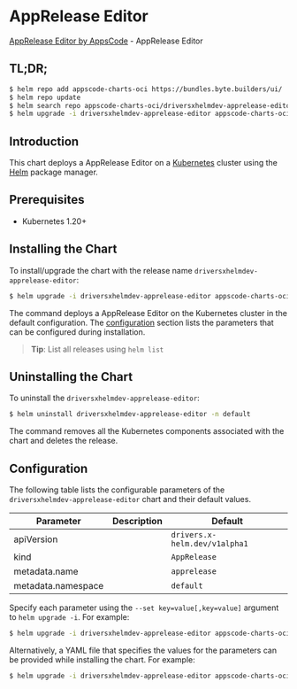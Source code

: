# AppRelease Editor

[AppRelease Editor by AppsCode](https://byte.builders) - AppRelease Editor

## TL;DR;

```bash
$ helm repo add appscode-charts-oci https://bundles.byte.builders/ui/
$ helm repo update
$ helm search repo appscode-charts-oci/driversxhelmdev-apprelease-editor --version=v0.4.19
$ helm upgrade -i driversxhelmdev-apprelease-editor appscode-charts-oci/driversxhelmdev-apprelease-editor -n default --create-namespace --version=v0.4.19
```

## Introduction

This chart deploys a AppRelease Editor on a [Kubernetes](http://kubernetes.io) cluster using the [Helm](https://helm.sh) package manager.

## Prerequisites

- Kubernetes 1.20+

## Installing the Chart

To install/upgrade the chart with the release name `driversxhelmdev-apprelease-editor`:

```bash
$ helm upgrade -i driversxhelmdev-apprelease-editor appscode-charts-oci/driversxhelmdev-apprelease-editor -n default --create-namespace --version=v0.4.19
```

The command deploys a AppRelease Editor on the Kubernetes cluster in the default configuration. The [configuration](#configuration) section lists the parameters that can be configured during installation.

> **Tip**: List all releases using `helm list`

## Uninstalling the Chart

To uninstall the `driversxhelmdev-apprelease-editor`:

```bash
$ helm uninstall driversxhelmdev-apprelease-editor -n default
```

The command removes all the Kubernetes components associated with the chart and deletes the release.

## Configuration

The following table lists the configurable parameters of the `driversxhelmdev-apprelease-editor` chart and their default values.

|     Parameter      | Description |                 Default                  |
|--------------------|-------------|------------------------------------------|
| apiVersion         |             | <code>drivers.x-helm.dev/v1alpha1</code> |
| kind               |             | <code>AppRelease</code>                  |
| metadata.name      |             | <code>apprelease</code>                  |
| metadata.namespace |             | <code>default</code>                     |


Specify each parameter using the `--set key=value[,key=value]` argument to `helm upgrade -i`. For example:

```bash
$ helm upgrade -i driversxhelmdev-apprelease-editor appscode-charts-oci/driversxhelmdev-apprelease-editor -n default --create-namespace --version=v0.4.19 --set apiVersion=drivers.x-helm.dev/v1alpha1
```

Alternatively, a YAML file that specifies the values for the parameters can be provided while
installing the chart. For example:

```bash
$ helm upgrade -i driversxhelmdev-apprelease-editor appscode-charts-oci/driversxhelmdev-apprelease-editor -n default --create-namespace --version=v0.4.19 --values values.yaml
```
